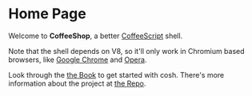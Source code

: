 # Home Page

Welcome to **CoffeeShop**, a better [CoffeeScript][1] shell.

Note that the shell depends on V8, so it'll only work in Chromium based browsers, like
[Google Chrome][2] and [Opera][3].

Look through the [the Book](/docs/front.md) to get started with cosh. There's more
information about the project at [the Repo][4].

[1]: http://coffeescript.org "CoffeeScript Home Page"
[2]: http://www.google.co.uk/intl/en_uk/chrome "Chrome Home Page"
[3]: http://www.opera.com "Opera Home Page"
[4]: https://github.com/carlsmith/coffeeshop "Project Home Page"
